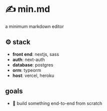 # ✍ min.md
a minimum markdown editor

## ⚙ stack
- **front end**: nextjs, sass
- **auth**: next-auth
- **database**: postgres
- **orm**: typeorm
- **host**: vercel, heroku

## goals
- 💪 build something end-to-end from scratch 
